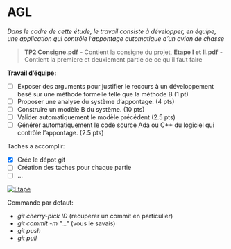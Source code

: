 # AGL 
_Dans le cadre de cette étude, le travail consiste à développer, en équipe, une application qui contrôle l’appontage automatique d’un avion de chasse_
> **TP2 Consigne.pdf**  - Contient la consigne du projet,
> **Etape I et II.pdf** - Contient la premiere et deuxiement partie de ce qu'il faut faire

**Travail d’équipe:**
- [ ] Exposer des arguments pour justifier le recours à un développement basé sur une méthode formelle telle que la méthode B (1 pt)
- [ ] Proposer une analyse du système d’appontage. (4 pts)
- [ ] Construire un modèle B du système. (10 pts)
- [ ] Valider automatiquement le modèle précédent (2.5 pts)
- [ ] Générer automatiquement le code source Ada ou C++ du logiciel qui contrôle l’appontage. (2.5 pts)

Taches a accomplir:
- [x] Crée le dépot git
- [ ] Création des taches pour chaque partie
- [ ] ...

[![Etape](https://i.ibb.co/pbhwXFM/2021-03-19-17-21-52.png)](https://i.ibb.co/pbhwXFM/2021-03-19-17-21-52.png)

Commande par defaut:
- _git cherry-pick ID_ (recuperer un commit en particulier)
- _git commit -m "..."_ (vous le savais)
- _git push_
- _git pull_
